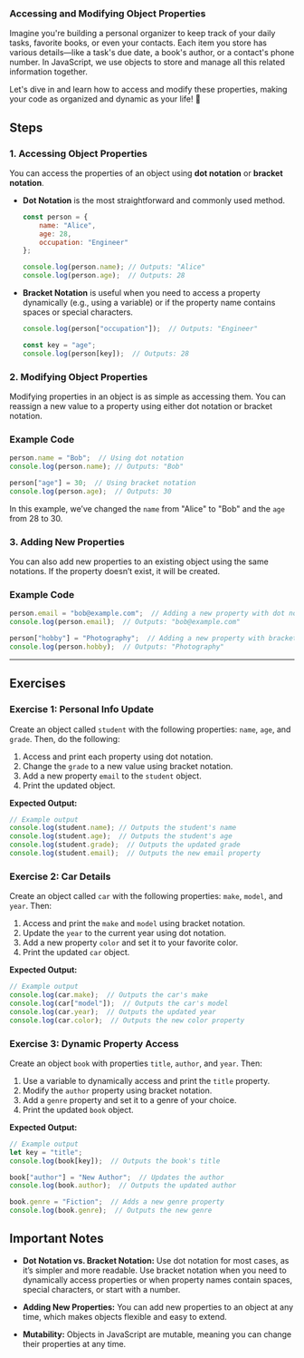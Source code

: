 ### Accessing and Modifying Object Properties

Imagine you're building a personal organizer to keep track of your daily tasks, favorite books, or even your contacts. Each item you store has various details—like a task's due date, a book's author, or a contact's phone number. In JavaScript, we use objects to store and manage all this related information together. 

Let's dive in and learn how to access and modify these properties, making your code as organized and dynamic as your life! 💪

## Steps

### 1. Accessing Object Properties

You can access the properties of an object using **dot notation** or **bracket notation**. 

- **Dot Notation** is the most straightforward and commonly used method.
  
  ```javascript
  const person = {
      name: "Alice",
      age: 28,
      occupation: "Engineer"
  };

  console.log(person.name); // Outputs: "Alice"
  console.log(person.age);  // Outputs: 28
  ```

- **Bracket Notation** is useful when you need to access a property dynamically (e.g., using a variable) or if the property name contains spaces or special characters.

  ```javascript
  console.log(person["occupation"]);  // Outputs: "Engineer"

  const key = "age";
  console.log(person[key]);  // Outputs: 28
  ```

### 2. Modifying Object Properties

Modifying properties in an object is as simple as accessing them. You can reassign a new value to a property using either dot notation or bracket notation.

### Example Code

```javascript
person.name = "Bob";  // Using dot notation
console.log(person.name); // Outputs: "Bob"

person["age"] = 30;  // Using bracket notation
console.log(person.age);  // Outputs: 30
```

In this example, we’ve changed the `name` from "Alice" to "Bob" and the `age` from 28 to 30.

### 3. Adding New Properties

You can also add new properties to an existing object using the same notations. If the property doesn’t exist, it will be created.

### Example Code

```javascript
person.email = "bob@example.com";  // Adding a new property with dot notation
console.log(person.email);  // Outputs: "bob@example.com"

person["hobby"] = "Photography";  // Adding a new property with bracket notation
console.log(person.hobby);  // Outputs: "Photography"
```

---

## Exercises

### Exercise 1: Personal Info Update

Create an object called `student` with the following properties: `name`, `age`, and `grade`. Then, do the following:

1. Access and print each property using dot notation.
2. Change the `grade` to a new value using bracket notation.
3. Add a new property `email` to the `student` object.
4. Print the updated object.

**Expected Output:**

```javascript
// Example output
console.log(student.name); // Outputs the student's name
console.log(student.age);  // Outputs the student's age
console.log(student.grade);  // Outputs the updated grade
console.log(student.email);  // Outputs the new email property
```

### Exercise 2: Car Details

Create an object called `car` with the following properties: `make`, `model`, and `year`. Then:

1. Access and print the `make` and `model` using bracket notation.
2. Update the `year` to the current year using dot notation.
3. Add a new property `color` and set it to your favorite color.
4. Print the updated `car` object.

**Expected Output:**

```javascript
// Example output
console.log(car.make);  // Outputs the car's make
console.log(car["model"]);  // Outputs the car's model
console.log(car.year);  // Outputs the updated year
console.log(car.color);  // Outputs the new color property
```

### Exercise 3: Dynamic Property Access

Create an object `book` with properties `title`, `author`, and `year`. Then:

1. Use a variable to dynamically access and print the `title` property.
2. Modify the `author` property using bracket notation.
3. Add a `genre` property and set it to a genre of your choice.
4. Print the updated `book` object.

**Expected Output:**

```javascript
// Example output
let key = "title";
console.log(book[key]);  // Outputs the book's title

book["author"] = "New Author";  // Updates the author
console.log(book.author);  // Outputs the updated author

book.genre = "Fiction";  // Adds a new genre property
console.log(book.genre);  // Outputs the new genre
```

## Important Notes

- **Dot Notation vs. Bracket Notation:** Use dot notation for most cases, as it’s simpler and more readable. Use bracket notation when you need to dynamically access properties or when property names contain spaces, special characters, or start with a number.
  
- **Adding New Properties:** You can add new properties to an object at any time, which makes objects flexible and easy to extend.

- **Mutability:** Objects in JavaScript are mutable, meaning you can change their properties at any time.